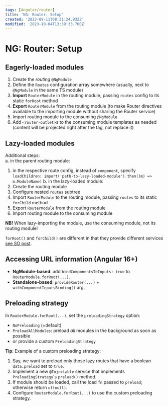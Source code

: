 ```yaml
---
tags: [Angular/router]
title: 'NG: Router: Setup'
created: '2023-09-11T08:31:24.932Z'
modified: '2023-10-04T13:39:33.760Z'
---
```


# NG: Router: Setup


## Eagerly-loaded modules
1. Create the _routing_ `@NgModule`
2. Define the `Routes` configuration array somewhere (usually, next to `@NgModule` in the same TS module)
2. **Import** `RouterModule` in the routing module, passing `routes` config to its static `forRoot` method
3. **Export** `RouterModule` from the routing module (to make Router directives available to the importing module without sharing the Router service)
4. Import routing module to the consuming `@NgModule`
5. Add `<router-outlet>`s to the consuming module templates as needed (content will be projected right after the tag, not replace it)


## Lazy-loaded modules

Additional steps:  
a. in the parent routing module:
  1. in the respective route config, instead of `component`, specify `loadChildren: import('path-to-lazy-loaded-module').then((m) => m.ModuleName)`
b. in the lazy-loaded module:
  1. Create the routing module
  2. Configure nested `routes` subtree
  3. Import `RouterModule` to the routing module, passing `routes` to its static `forChild` method
  4. Export `RouterModule` from the routing module
  5. Import routing module to the consuming module

**NB!** When lazy-importing the module, use the consuming module, not its routing module!

`forRoot()` and `forChild()` are different in that they provide different services [see SO post](https://stackoverflow.com/a/56753173).


## Accessing URL information (**Angular 16**+)

- **NgModule-based**: add `bindComponentsToInputs: true` to `RouterModule.forRoot(...)`.
- **Standalone-based**: `provideRouter(...)` + `withComponentInputsBinding()` arg.


## Preloading strategy

In `RouterModule.forRoot(...)`, set the `preloadingStrategy` option:
- `NoPreloading` (=default)
- `PreloadAllModules`: preload _all_ modules in the background as soon as possible
- or provide a custom `PreloadingStrategy`

**Tip**: Example of a custom preloading strategy:
1. Say, we want to preload only those lazy routes that have a boolean `data.preload` set to `true`.
2. Implement a new `@Injectable` service that implements `PreloadingStrategy`'s `preload()` method.
3. If module should be loaded, call the load `fn` passed to `preload`; otherwise return `of(null)`.
4. Configure `RouterModule.forRoot(...)` to use the custom preloading strategy.

